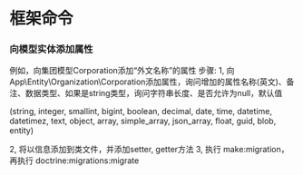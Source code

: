 # 框架命令

### 向模型实体添加属性

例如，向集团模型Corporation添加“外文名称”的属性
步骤:
1, 向App\Entity\Organization\Corporation添加属性，询问增加的属性名称(英文)、备注、数据类型、如果是string类型，询问字符串长度、是否允许为null，默认值

(string, integer, smallint, bigint, boolean, decimal, date, time, datetime, datetimez, text, object, array, simple_array, json_array, float, guid, blob, entity)

2, 将以信息添加到类文件，并添加setter, getter方法
3, 执行 make:migration，再执行 doctrine:migrations:migrate
